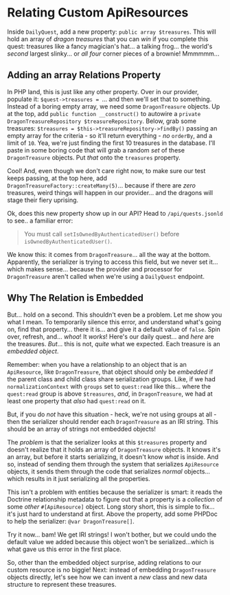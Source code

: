 # Relating Custom ApiResources

Inside `DailyQuest`, add a new property: `public array $treasures`. This will
hold an array of *dragon treasures* that you can *win* if you complete this quest:
treasures like a fancy magician's hat... a talking frog... the world's *second*
largest slinky... or *all four* corner pieces of a brownie! Mmmmmm...

## Adding an array Relations Property

In PHP land, this is just like any other property. Over in our provider,
populate it: `$quest->treasures = `... and then we'll set that to something.
Instead of a boring empty array, we need some `DragonTreasure` objects. Up at
the top, add `public function __construct()` to autowire a
`private DragonTreasureRepository $treasureRepository`. Below, grab some treasures:
`$treasures = $this->treasureRepository->findBy()` passing an empty array for the
criteria - so it'll return everything - *no* `orderBy`, and a limit of `10`. Yea,
we're just finding the first 10 treasures in the database. I'll paste in some boring
code that will grab a random *set* of these `DragonTreasure` objects. Put *that*
onto the `treasures` property.

Cool! And, even though we don't care right now, to make sure our test keeps passing,
at the top here, add `DragonTreasureFactory::createMany(5)`... because if there are
*zero* treasures, weird things will happen in our provider... and the dragons will
stage their fiery uprising.

Ok, does this new property show up in our API? Head to `/api/quests.jsonld` to see..
a familiar error:

> You must call `setIsOwnedByAuthenticatedUser()` before `isOwnedByAuthenticatedUser()`.

We know this: it comes from `DragonTreasure`... all the way at the bottom. Apparently,
the serializer is trying to access this field, but we never set it... which makes
sense... because the provider and processor for `DragonTreasure` aren't called
when we're using a `DailyQuest` endpoint.

## Why The Relation is Embedded

But... hold on a second. This shouldn't even be a problem. Let me show you what I
mean. To temporarily silence this error, and understand what's going on, find that
property... there it is... and give it a default value of `false`. Spin over, refresh,
and... *whoa*! It *works*! Here's our daily quest... and *here* are the treasures.
*But*... this is not, *quite* what we expected. Each treasure is an *embedded object*.

Remember: when you have a relationship to an object that is an `ApiResource`, like
`DragonTreasure`, that object should only be *embedded* if the parent class and
child class share serialization groups. Like, if we had `normalizationContext`
with `groups` set to `quest:read` like this... where the `quest:read` group is above
`$treasures`, *and*, in `DragonTreasure`, we had at least one property that *also*
had `quest:read` on it.

But, if you do *not* have this situation - heck, we're not using groups at all -
then the serializer should render each `DragonTreasure` as an IRI string. This
should be an array of strings not embedded objects!

The *problem* is that the serializer looks at this `$treasures` property and doesn't
realize that it holds an array of `DragonTreasure` objects. It knows it's an array,
but before it starts serializing, it doesn't know *what* is inside. And so, instead
of sending them through the system that serializes `ApiResource` objects, it sends
them through the code that serializes *normal* objects... which results in it just
serializing all the properties.

This isn't a problem with entities because the serializer is smart: it reads
the Doctrine relationship metadata to figure out that a property is a *collection*
of some *other* `#[ApiResource]` object. Long story short, this is simple
to fix... it's just hard to understand at first. Above the property, add some
PHPDoc to help the serializer: `@var DragonTreasure[]`.

Try it now... bam! We get IRI strings! I won't bother, but we could
undo the default value we added because this object won't be serialized...which
is what gave us this error in the first place.

So, other than the embedded object surprise, adding relations to our custom resource
is no biggie! Next: instead of embedding `DragonTreasure` objects directly, let's
see how we can invent a *new* class and new data structure to represent these
treasures.
